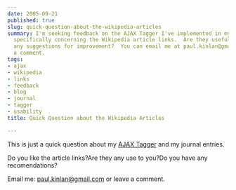 ```yaml
---
date: 2005-09-21
published: true
slug: quick-question-about-the-wikipedia-articles
summary: I'm seeking feedback on the AJAX Tagger I've implemented in my journal entries,
  specifically concerning the Wikipedia article links.  Are they useful?  Do you have
  any suggestions for improvement?  You can email me at paul.kinlan@gmail.com or leave
  a comment.
tags:
- ajax
- wikipedia
- links
- feedback
- blog
- journal
- tagger
- usability
title: Quick Question about the Wikipedia Articles

---
```

This is just a quick question about my <a href="http://www.kinlan.co.uk/AjaxExperiments/AjaxTag">AJAX Tagger</a> and my journal entries.  <p />Do you like the article links?Are they any use to you?Do you have any recomendations?<p />Email me: <a href="mailto:%20paul.kinlan@gmail.com">paul.kinlan@gmail.com</a> or leave a comment.<p />

